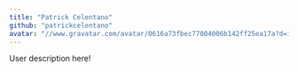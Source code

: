 ```yaml
---
title: "Patrick Celentano"
github: "patrickcelentano"
avatar: "//www.gravatar.com/avatar/0616a73fbec77004006b142ff25ea17a?d=identicon"
---
```


User description here!
